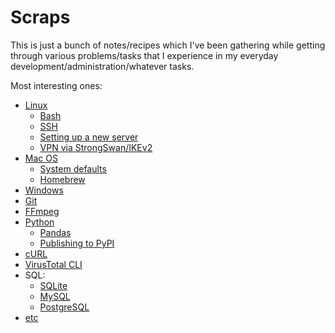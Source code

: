 # Scraps

This is just a bunch of notes/recipes which I've been gathering while getting through various problems/tasks that I experience in my everyday development/administration/whatever tasks.

Most interesting ones:

- [Linux](_linux/index.md)
    + [Bash](_linux/bash.md)
    + [SSH](_linux/ssh.md)
    + [Setting up a new server](_linux/new-linux-server.md)
    + [VPN via StrongSwan/IKEv2](_linux/IKEv2-VPN-StrongSwan/index.md)
- [Mac OS](_macos/index.md)
    + [System defaults](_macos/system-defaults.md)
    + [Homebrew](_macos/homebrew.md)
- [Windows](_windows/index.md)
- [Git](Git/index.md)
- [FFmpeg](ffmpeg/index.md)
- [Python](python/index.md)
    + [Pandas](python/pandas.md)
    + [Publishing to PyPI](python/publish-to-pypi.md)
- [cURL](curl/index.md)
- [VirusTotal CLI](virustotal-cli.md)
- SQL:
    + [SQLite](SQL/SQLite/index.md)
    + [MySQL](SQL/MySQL/index.md)
    + [PostgreSQL](SQL/PostgreSQL/index.md)
- [etc](_etc.md)
